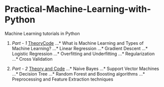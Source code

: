 # Practical-Machine-Learning-with-Python
Machine Learning tutorials in Python

1. *Part - 1* [Theory](https://savan77.github.io/blog/machine-learning-part1.html)[Code](https://github.com/savan77/Practical-Machine-Learning-With-Python/blob/master/Part%20-%201/Practical%20Machine%20Learning%20With%20Python%20%5BPart%20-%201%5D.ipynb)
...* What is Machine Learning and Types of Machine Learning?
...* Linear Regression
...* Gradient Descent
...* Logistic Regression
...* Overfitting and Underfitting
...* Regularization
...* Cross Validation

2. *Part - 2* [Theory and Code](https://github.com/savan77/Practical-Machine-Learning-With-Python/blob/master/Part%20-%202/Practical%20Machine%20Learning%20With%20Python%20-%20Part%202.ipynb)
...* Naive Bayes
...* Support Vector Machines
...* Decision Tree
...* Random Forest and Boosting algorithms
...* Preprocessing and Feature Extraction techniques